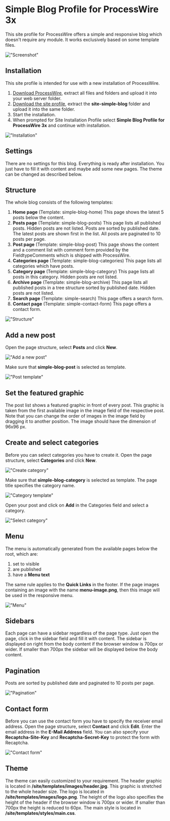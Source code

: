 # Simple Blog Profile for ProcessWire 3x

This site profile for ProcessWire offers a simple and responsive blog which doesn't require any module. It works exclusively based on some template files.

!["Screenshot"](https://tech-c.net/site/assets/files/1198/screenshot-500.jpg)

## Installation
This site profile is intended for use with a new installation of ProcessWire.
1. [Download ProcessWire](https://processwire.com/download/core/ "Download ProcessWire"), extract all files and folders and upload it into your web server folder.
2. [Download the site profile](https://processwire.com/modules/site-simple-blog/ "Download the site profile"), extract the **site-simple-blog** folder and upload it into the same folder.
3. Start the installation.
4. When prompted for Site Installation Profile select **Simple Blog Profile for ProcessWire 3x** and continue with installation.

!["Installation"](https://tech-c.net/site/assets/files/1198/installation.jpg)

## Settings
There are no settings for this blog. Everything is ready after installation. You just have to fill it with content and maybe add some new pages. The theme can be changed as described below.

## Structure
The whole blog consists of the following templates:
1. __Home page__ (Template: simple-blog-home) This page shows the latest 5 posts below the content.
2. __Posts page__ (Template: simple-blog-posts) This page lists all published posts. Hidden posts are not listed. Posts are sorted by published date. The latest posts are shown first in the list. All posts are paginated to 10 posts per page.
3. __Post page__ (Template: simple-blog-post) This page shows the content and a comment list with comment form provided by the FieldtypeComments which is shipped with ProcessWire.
4. __Categories page__ (Template: simple-blog-categories) This page lists all categories which have posts.
5. __Category page__ (Template: simple-blog-category) This page lists all posts in this category. Hidden posts are not listed.
6. __Archive page__ (Template: simple-blog-archive) This page lists all published posts in a tree structure sorted by published date. Hidden posts are not listed.
7. __Search page__ (Template: simple-search) This page offers a search form.
8. __Contact page__ (Template: simple-contact-form) This page offers a contact form.

!["Structure"](https://tech-c.net/site/assets/files/1198/structure.jpg)

## Add a new post
Open the page structure, select **Posts** and click **New**.

!["Add a new post"](https://tech-c.net/site/assets/files/1198/add-new-post-1.jpg)

Make sure that **simple-blog-post** is selected as template.

!["Post template"](https://tech-c.net/site/assets/files/1198/add-new-post-2.jpg)

## Set the featured graphic
The post list shows a featured graphic in front of every post. This graphic is taken from the first available image in the image field of the respective post. Note that you can change the order of images in the image field by dragging it to another position. The image should have the dimension of 96x96 px.

## Create and select categories
Before you can select categories you have to create it. Open the page structure, select **Categories** and click **New**.

!["Create category"](https://tech-c.net/site/assets/files/1198/create-category-1.jpg)

Make sure that **simple-blog-category** is selected as template. The page title specifies the category name.

!["Category template"](https://tech-c.net/site/assets/files/1198/create-category-2.jpg)

Open your post and click on **Add** in the Categories field and select a category.

!["Select category"](https://tech-c.net/site/assets/files/1198/select-category.jpg)

## Menu
The menu is automatically generated from the available pages below the root, which are:
1. set to visible
2. are published
3. have a **Menu text**

The same rule applies to the **Quick Links** in the footer. If the page images containing an image with the name **menu-image.png**, then this image will be used in the responsive menu.

!["Menu"](https://tech-c.net/site/assets/files/1198/menu.jpg)

## Sidebars
Each page can have a sidebar regardless of the page type. Just open the page, click in the sidebar field and fill it with content. The sidebar is displayed on right from the body content if the browser window is 700px or wider. If smaller than 700px the sidebar will be displayed below the body content.

## Pagination
Posts are sorted by published date and paginated to 10 posts per page.

!["Pagination"](https://tech-c.net/site/assets/files/1198/pagination.jpg)

## Contact form
Before you can use the contact form you have to specify the receiver email address. Open the page structure, select **Contact** and click **Edit**. Enter the email address in the **E-Mail Address** field. You can also specify your **Recaptcha-Site-Key** and **Recaptcha-Secret-Key** to protect the form with Recaptcha.

!["Contact form"](https://tech-c.net/site/assets/files/1198/contact-form.jpg)

## Theme
The theme can easily customized to your requirement. The header graphic is located in **/site/templates/images/header.jpg**. This graphic is stretched to the whole header size. The logo is located in **/site/templates/images/logo.png**. The height of the logo also specifies the height of the header if the browser window is 700px or wider. If smaller than 700px the height is reduced to 60px. The main style is located in **/site/templates/styles/main.css**.
